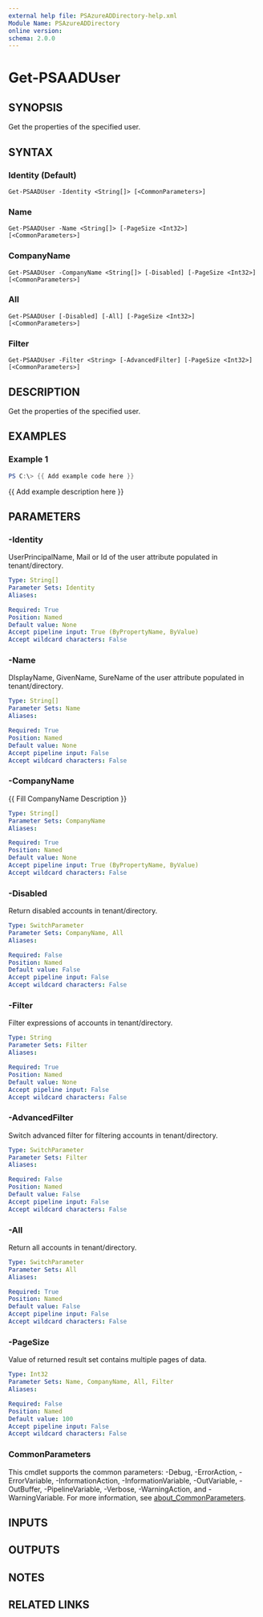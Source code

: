 ```yaml
---
external help file: PSAzureADDirectory-help.xml
Module Name: PSAzureADDirectory
online version:
schema: 2.0.0
---
```


# Get-PSAADUser

## SYNOPSIS
Get the properties of the specified user.

## SYNTAX

### Identity (Default)
```
Get-PSAADUser -Identity <String[]> [<CommonParameters>]
```

### Name
```
Get-PSAADUser -Name <String[]> [-PageSize <Int32>] [<CommonParameters>]
```

### CompanyName
```
Get-PSAADUser -CompanyName <String[]> [-Disabled] [-PageSize <Int32>] [<CommonParameters>]
```

### All
```
Get-PSAADUser [-Disabled] [-All] [-PageSize <Int32>] [<CommonParameters>]
```

### Filter
```
Get-PSAADUser -Filter <String> [-AdvancedFilter] [-PageSize <Int32>] [<CommonParameters>]
```

## DESCRIPTION
Get the properties of the specified user.

## EXAMPLES

### Example 1
```powershell
PS C:\> {{ Add example code here }}
```

{{ Add example description here }}

## PARAMETERS

### -Identity
UserPrincipalName, Mail or Id of the user attribute populated in tenant/directory.

```yaml
Type: String[]
Parameter Sets: Identity
Aliases:

Required: True
Position: Named
Default value: None
Accept pipeline input: True (ByPropertyName, ByValue)
Accept wildcard characters: False
```

### -Name
DIsplayName, GivenName, SureName of the user attribute populated in tenant/directory.

```yaml
Type: String[]
Parameter Sets: Name
Aliases:

Required: True
Position: Named
Default value: None
Accept pipeline input: False
Accept wildcard characters: False
```

### -CompanyName
{{ Fill CompanyName Description }}

```yaml
Type: String[]
Parameter Sets: CompanyName
Aliases:

Required: True
Position: Named
Default value: None
Accept pipeline input: True (ByPropertyName, ByValue)
Accept wildcard characters: False
```

### -Disabled
Return disabled accounts in tenant/directory.

```yaml
Type: SwitchParameter
Parameter Sets: CompanyName, All
Aliases:

Required: False
Position: Named
Default value: False
Accept pipeline input: False
Accept wildcard characters: False
```

### -Filter
Filter expressions of accounts in tenant/directory.

```yaml
Type: String
Parameter Sets: Filter
Aliases:

Required: True
Position: Named
Default value: None
Accept pipeline input: False
Accept wildcard characters: False
```

### -AdvancedFilter
Switch advanced filter for filtering accounts in tenant/directory.

```yaml
Type: SwitchParameter
Parameter Sets: Filter
Aliases:

Required: False
Position: Named
Default value: False
Accept pipeline input: False
Accept wildcard characters: False
```

### -All
Return all accounts in tenant/directory.

```yaml
Type: SwitchParameter
Parameter Sets: All
Aliases:

Required: True
Position: Named
Default value: False
Accept pipeline input: False
Accept wildcard characters: False
```

### -PageSize
Value of returned result set contains multiple pages of data.

```yaml
Type: Int32
Parameter Sets: Name, CompanyName, All, Filter
Aliases:

Required: False
Position: Named
Default value: 100
Accept pipeline input: False
Accept wildcard characters: False
```

### CommonParameters
This cmdlet supports the common parameters: -Debug, -ErrorAction, -ErrorVariable, -InformationAction, -InformationVariable, -OutVariable, -OutBuffer, -PipelineVariable, -Verbose, -WarningAction, and -WarningVariable. For more information, see [about_CommonParameters](http://go.microsoft.com/fwlink/?LinkID=113216).

## INPUTS

## OUTPUTS

## NOTES

## RELATED LINKS
